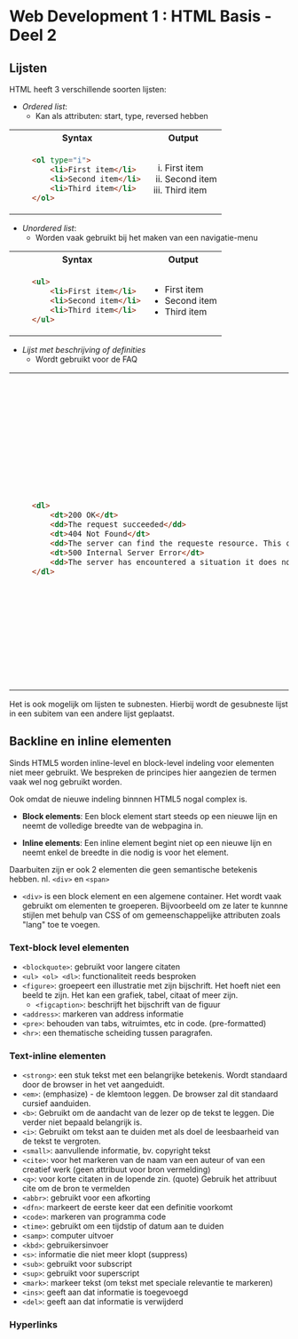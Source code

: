 # Web Development 1 : HTML Basis - Deel 2

## Lijsten

HTML heeft 3 verschillende soorten lijsten:

- *Ordered list*:
    - Kan als attributen: start, type, reversed hebben

<table>
<tr>
<th>Syntax</th>
<th>Output</th>
</tr>
<tr>
<td>

```html
    <ol type="i">
        <li>First item</li>
        <li>Second item</li>
        <li>Third item</li>
    </ol>
```

</td>
<td>

<ol type="i">
    <li>First item</li>
    <li>Second item</li>
    <li>Third item</li>
</ol>

</td>
</tr>
</table>

- *Unordered list*:
    - Worden vaak gebruikt bij het maken van een navigatie-menu

<table>
<tr>
<th>Syntax</th>
<th>Output</th>
</tr>
<tr>
<td>

```html
    <ul>
        <li>First item</li>
        <li>Second item</li>
        <li>Third item</li>
    </ul>
```

</td>
<td>

<ul>
    <li>First item</li>
    <li>Second item</li>
    <li>Third item</li>
</ul>

</td>
</tr>
</table>

- *Lijst met beschrijving of definities*
    - Wordt gebruikt voor de FAQ

<table>
<tr>
<th>Syntax</th>
<th>Output</th>
</tr>
<tr>
<td>

```html
    <dl>
        <dt>200 OK</dt>
        <dd>The request succeeded</dd>
        <dt>404 Not Found</dt>
        <dd>The server can find the requeste resource. This code is most likely the most famous one on the internet, due to its frequent occurences</dd>
        <dt>500 Internal Server Error</dt>
        <dd>The server has encountered a situation it does not know how to handle.</dd>
    </dl>
```

</td>
<td>

 <dl>
        <dt>200 OK</dt>
        <dd>The request succeeded</dd>
        <dt>404 Not Found</dt>
        <dd>The server can find the requeste resource. This code is most likely the most famous one on the internet, due to its frequent occurences</dd>
        <dt>500 Internal Server Error</dt>
        <dd>The server has encountered a situation it does not know how to handle.</dd>
    </dl>

</td>
</tr>
</table>

Het is ook mogelijk om lijsten te subnesten. Hierbij wordt de gesubneste lijst in een subitem van een andere lijst geplaatst.

## Backline en inline elementen

Sinds HTML5 worden inline-level en block-level indeling voor elementen niet meer gebruikt. We bespreken de principes hier aangezien de termen vaak wel nog gebruikt worden.

Ook omdat de nieuwe indeling binnnen HTML5 nogal complex is.

- **Block elements**: Een block element start steeds op een nieuwe lijn en neemt de volledige breedte van de webpagina in.

- **Inline elements**: Een inline element begint niet op een nieuwe lijn en neemt enkel de breedte in die nodig is voor het element.

Daarbuiten zijn er ook 2 elementen die geen semantische betekenis hebben. nl. `<div>` en `<span>`

- `<div>` is een block element en een algemene container. Het wordt vaak gebruikt om elementen te groeperen. Bijvoorbeeld om ze later te kunnne stijlen met behulp van CSS of om gemeenschappelijke attributen zoals "lang" toe te voegen.

### Text-block level elementen

- `<blockquote>`: gebruikt voor langere citaten
- `<ul> <ol> <dl>`: functionaliteit reeds besproken
- `<figure>`: groepeert een illustratie met zijn bijschrift. Het hoeft niet een beeld te zijn. Het kan een grafiek, tabel, citaat of meer zijn.
    - `<figcaption>`: beschrijft het bijschrift van de figuur
- `<address>`: markeren van address informatie
- `<pre>`: behouden van tabs, witruimtes, etc in code. (pre-formatted)
- `<hr>`: een thematische scheiding tussen paragrafen.

### Text-inline elementen

- `<strong>`: een stuk tekst met een belangrijke betekenis. Wordt standaard door de browser in het vet aangeduidt.
- `<em>`: (emphasize) - de klemtoon leggen. De browser zal dit standaard cursief aanduiden.
- `<b>`: Gebruikt om de aandacht van de lezer op de tekst te leggen. Die verder niet bepaald belangrijk is.
- `<i>`: Gebruikt om tekst aan te duiden met als doel de leesbaarheid van de tekst te vergroten.
- `<small>`: aanvullende informatie, bv. copyright tekst
- `<cite>`: voor het markeren van de naam van een auteur of van een creatief werk (geen attribuut voor bron vermelding)
- `<q>`: voor korte citaten in de lopende zin. (quote) Gebruik het attribuut cite om de bron te vermelden
- `<abbr>`: gebruikt voor een afkorting
- `<dfn>`: markeert de eerste keer dat een definitie voorkomt
- `<code>`: markeren van programma code
- `<time>`: gebruikt om een tijdstip of datum aan te duiden
- `<samp>`: computer uitvoer
- `<kbd>`: gebruikersinvoer
- `<s>`: informatie die niet meer klopt (suppress)
- `<sub>`: gebruikt voor subscript
- `<sup>`: gebruikt voor superscript
- `<mark>`: markeer tekst (om tekst met speciale relevantie te markeren)
- `<ins>`: geeft aan dat informatie is toegevoegd
- `<del>`: geeft aan dat informatie is verwijderd

### Hyperlinks